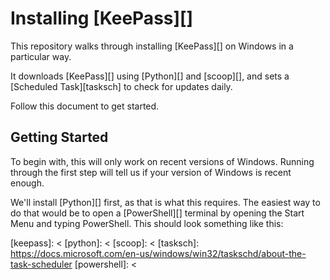 # Installing [KeePass][]

This repository walks through installing [KeePass][] on Windows in a particular way.

It downloads [KeePass][] using [Python][] and [scoop][], and sets a [Scheduled Task][tasksch] to check for updates daily.

Follow this document to get started.

## Getting Started

To begin with, this will only work on recent versions of Windows. Running through the first step will tell us if your version of Windows is recent enough.

We'll install [Python][] first, as that is what this requires. The easiest way to do that would be to open a [PowerShell][] terminal by opening the Start Menu and typing PowerShell. This should look something like this:



[keepass]: <
[python]: <
[scoop]: <
[tasksch]: <https://docs.microsoft.com/en-us/windows/win32/taskschd/about-the-task-scheduler>
[powershell]: <
